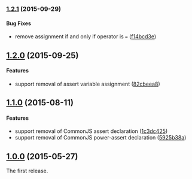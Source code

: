 ### [1.2.1](https://github.com/twada/unassert/releases/tag/v1.2.1) (2015-09-29)


#### Bug Fixes

  * remove assignment if and only if operator is `=` ([f14bcd3e](https://github.com/twada/unassert/commit/f14bcd3efd030d33d27ab48f6c89f2ad059cd476))


## [1.2.0](https://github.com/twada/unassert/releases/tag/v1.2.0) (2015-09-25)


#### Features

  * support removal of assert variable assignment ([82cbeea8](https://github.com/twada/unassert/commit/82cbeea801257e2a776a50996666112d96ef42b4))


## [1.1.0](https://github.com/twada/unassert/releases/tag/v1.1.0) (2015-08-11)


#### Features

  * support removal of CommonJS assert declaration ([1c3dc425](https://github.com/twada/unassert/commit/1c3dc425f93f1d8b3790e1ea909a14ff0a6f076f))
  * support removal of CommonJS power-assert declaration ([5925b38a](https://github.com/twada/unassert/commit/5925b38a351596afab4de2f027fed9dc2ed82602))


## [1.0.0](https://github.com/twada/unassert/releases/tag/v1.0.0) (2015-05-27)


The first release.
